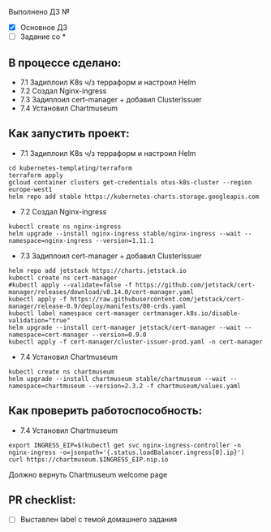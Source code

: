 Выполнено ДЗ №

- [x] Основное ДЗ
- [ ] Задание со \*

## В процессе сделано:

- 7.1 Задиплоил K8s ч/з терраформ и настроил Helm
- 7.2 Создал Nginx-ingress
- 7.3 Задиплоил cert-manager + добавил ClusterIssuer
- 7.4 Установил Chartmuseum

## Как запустить проект:

- 7.1 Задиплоил K8s ч/з терраформ и настроил Helm

```
cd kubernetes-templating/terraform
terraform apply
gcloud container clusters get-credentials otus-k8s-cluster --region europe-west1
helm repo add stable https://kubernetes-charts.storage.googleapis.com
```

- 7.2 Создал Nginx-ingress

```
kubectl create ns nginx-ingress
helm upgrade --install nginx-ingress stable/nginx-ingress --wait --namespace=nginx-ingress --version=1.11.1
```

- 7.3 Задиплоил cert-manager + добавил ClusterIssuer

```
helm repo add jetstack https://charts.jetstack.io
kubectl create ns cert-manager
#kubectl apply --validate=false -f https://github.com/jetstack/cert-manager/releases/download/v0.14.0/cert-manager.yaml
kubectl apply -f https://raw.githubusercontent.com/jetstack/cert-manager/release-0.9/deploy/manifests/00-crds.yaml
kubectl label namespace cert-manager certmanager.k8s.io/disable-validation="true"
helm upgrade --install cert-manager jetstack/cert-manager --wait --namespace=cert-manager --version=0.9.0
kubectl apply -f cert-manager/cluster-issuer-prod.yaml -n cert-manager
```

- 7.4 Установил Chartmuseum

```
kubectl create ns chartmuseum
helm upgrade --install chartmuseum stable/chartmuseum --wait --namespace=chartmuseum --version=2.3.2 -f chartmuseum/values.yaml
```

## Как проверить работоспособность:

- 7.4 Установил Chartmuseum

```
export INGRESS_EIP=$(kubectl get svc nginx-ingress-controller -n nginx-ingress -o=jsonpath='{.status.loadBalancer.ingress[0].ip}')
curl https://chartmuseum.$INGRESS_EIP.nip.io
```

Должно вернуть Chartmuseum welcome page

## PR checklist:

- [ ] Выставлен label с темой домашнего задания
